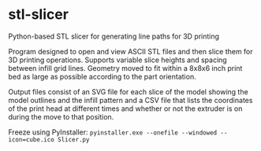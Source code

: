 # stl-slicer

Python-based STL slicer for generating line paths for 3D printing

Program designed to open and view ASCII STL files and then slice them for 3D printing operations. Supports variable 
slice heights and spacing between infill grid lines. Geometry moved to fit within a 8x8x6 inch print bed as large as
possible according to the part orientation.

Output files consist of an SVG file for each slice of the model showing the model outlines and the infill pattern and a
CSV file that lists the coordinates of the print head at different times and whether or not the extruder is on during
the move to that position.

Freeze using PyInstaller: ```pyinstaller.exe --onefile --windowed --icon=cube.ico Slicer.py```
